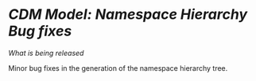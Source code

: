 # *CDM Model: Namespace Hierarchy Bug fixes*

_What is being released_

Minor bug fixes in the generation of the namespace hierarchy tree.

